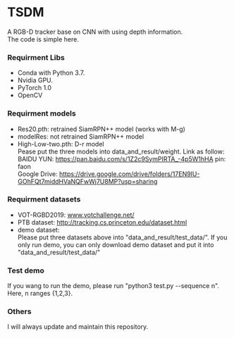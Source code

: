 # TSDM
A RGB-D tracker base on CNN with using depth information.  
The code is simple here.

### Requirment Libs
* Conda with Python 3.7.
* Nvidia GPU.
* PyTorch 1.0
* OpenCV

### Requirment models
* Res20.pth: retrained SiamRPN++ model (works with M-g)
* modelRes: not retrained SiamRPN++ model
* High-Low-two.pth: D-r model  
Pease put the three models into data_and_result/weight. Link as follow:  
BAIDU YUN:    https://pan.baidu.com/s/1Z2c9SymPIRTA_-4p5W1hHA     pin: faon  
Google Drive: https://drive.google.com/drive/folders/17EN9IU-GOhFQt7middHVaNQFwWj7U8MP?usp=sharing  



### Requirment datasets
* VOT-RGBD2019: www.votchallenge.net/
* PTB dataset:  http://tracking.cs.princeton.edu/dataset.html
* demo dataset:  
Please put three datasets above into "data_and_result/test_data/". If you only run demo, you can only download demo dataset and put it into "data_and_result/test_data/"


### Test demo
If you wang to run the demo, please run "python3 test.py --sequence n". Here, n ranges {1,2,3}.

### Others
I will always update and maintain this repository.
